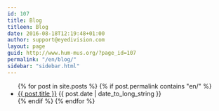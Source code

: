 ```yaml
---
id: 107
title: Blog
titleen: Blog
date: 2016-08-18T12:19:48+01:00
author: support@eyedivision.com
layout: page
guid: http://www.hum-mus.org/?page_id=107
permalink: "/en/blog/"
sidebar: "sidebar.html"
---
```

<ul>
  {% for post in site.posts %}
    {% if post.permalink contains "en/" %}
    <li>
        <a href="{{ post.url }}">{{ post.title }}</a> <span class="date">{{ post.date | date_to_long_string }}</span>
    </li>
    {% endif %}
  {% endfor %}
</ul>